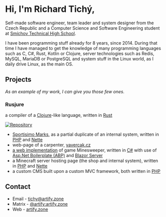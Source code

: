 # Hi, I'm Richard Tichý,

Self-made software engineer, team leader and system designer from the Czech Republic and
a Computer Science and Software Engineering student at [Smíchov Technical High School](https://www.ssps.cz/).

I have been programming stuff already for 8 years, since 2014. During that time I have managed to get the knowledge of
many programming languages such as C, C#, Rust, Kotlin or Clojure, server technologies such as Redis, MySQL, MariaDB or
PostgreSQL and system stuff in the Linux world, as I daily drive Linux, as the main OS.

## Projects

*As an example of my work, I can give you those few ones.*

### Rusjure

a compiler of a [Clojure](https://clojure.org/)-like language, written in [Rust](https://www.rust-lang.org/)

[![Repository](https://github-readme-stats.vercel.app/api/pin/?username=rusjure&theme=transparent&repo=rusjure)](https://github.com/rusjure/rusjure)

- [Sportisimo Marks](https://github.com/ArtifyCZ/sportisimo-marks), as a partial duplicate of an internal system,
written in [PHP](https://www.php.net/) and [Nette](https://nette.org/)
- web-page of a carpenter, [vavercak.cz](https://vavercak.cz/)
- [a web implementation](https://github.com/ArtifyCZ/minesweeper) of game Minesweeper,
written in [C#](https://learn.microsoft.com/en-us/dotnet/csharp/) with use of
[Asp.Net Boilerplate (ABP)](https://abp.io/) and
[Blazor Server](https://learn.microsoft.com/en-us/aspnet/core/blazor/hosting-models?view=aspnetcore-7.0)
- a Minecraft server hosting page (the shop and internal system),
written in [PHP](https://www.php.net/) and [Nette](https://nette.org/)
- a custom CMS built upon a custom MVC framework, both written in [PHP](https://www.php.net/)

## Contact

- Email - tichy@artify.zone
- Matrix - [@artify:artify.zone](https://matrix.to/#/@artify:artify.zone)
- Web - [artify.zone](https://artify.zone/)
